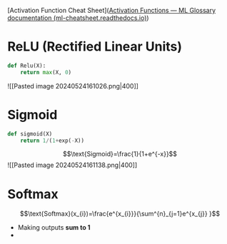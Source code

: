 [Activation Function Cheat Sheet]([Activation Functions — ML Glossary documentation (ml-cheatsheet.readthedocs.io)](https://ml-cheatsheet.readthedocs.io/en/latest/activation_functions.html))

# ReLU (Rectified Linear Units)
```python
def Relu(X):
	return max(X, 0)
```
![[Pasted image 20240524161026.png|400]]


# Sigmoid
```python
def sigmoid(X)
	return 1/(1+exp(-X))
```
$$\text{Sigmoid}=\frac{1}{1+e^{-x}}$$
![[Pasted image 20240524161138.png|400]]

# Softmax
$$\text{Softmax}(x_{i})=\frac{e^{x_{i}}}{\sum^{n}_{j=1}e^{x_{j}} }$$
- Making outputs **sum to 1**
- 